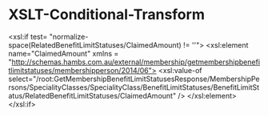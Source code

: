 # XSLT-Conditional-Transform

<xsl:if test= "normalize-space(RelatedBenefitLimitStatuses/ClaimedAmount) != ''">
	<xsl:element name="ClaimedAmount" xmlns = "http://schemas.hambs.com.au/external/membership/getmembershipbenefitlimitstatuses/membershipperson/2014/06">
		<xsl:value-of select="/root:GetMembershipBenefitLimitStatusesResponse/MembershipPersons/SpecialityClasses/SpecialityClass/BenefitLimitStatuses/BenefitLimitStatus/RelatedBenefitLimitStatuses/ClaimedAmount" />
	</xsl:element>
</xsl:if>
